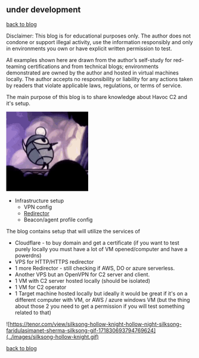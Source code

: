 ## under development
[back to blog](../blog.md)

Disclaimer: This blog is for educational purposes only. The author does not condone or support illegal activity, use the information responsibly and only in environments you own or have explicit written permission to test. 

All examples shown here are drawn from the author’s self-study for red-teaming certifications and from technical blogs; environments demonstrated are owned by the author and hosted in virtual machines locally. The author accepts no responsibility or liability for any actions taken by readers that violate applicable laws, regulations, or terms of service.

The main purpose of this blog is to share knowledge about Havoc C2 and it's setup.

![alt text](../images/hollow-knight-mine.gif)

* Infrastructure setup
  * VPN config
  * [Redirector](redirector.md)
  * Beacon/agent profile config


The blog contains setup that will utilize the services of

* Cloudflare - to buy domain and get a certificate (if you want to test purely locally you must have a lot of VM opened/computer and have a powerdns)
* VPS for HTTP/HTTPS redirector
* 1 more Redirector - still checking if AWS, DO or azure serverless. 
* Another VPS but an OpenVPN for C2 server and client.
* 1 VM with C2 server hosted locally (should be isolated)
* 1 VM for C2 operator
* 1 Target machine hosted locally but ideally it would be great if it's on a different computer with VM, or AWS / azure windows VM (but the thing about those 2 you need to get a permission if you will test something related to that)

![https://tenor.com/view/silksong-hollow-knight-hollow-night-silksong-faridulasimanet-sherma-silksong-gif-171830693794769624](../images/silksong-hollow-knight.gif)

[back to blog](../blog.md)

